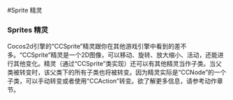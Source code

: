 #Sprite 精灵

### Sprites 精灵

Cocos2d引擎的“CCSprite”精灵跟你在其他游戏引擎中看到的差不多。“CCSprite”精灵是一个2D图像，可以移动、旋转、放大缩小、活动，还能进行其他变化。精灵（通过“CCSprite”类实现）还可以有其他精灵当作子类。当父类被转变时，该父类下的所有子类也将被转变。因为精灵实际是“CCNode”的一个子类，可以手动转变或者使用“CCAction”转变。欲了解更多信息，请参考动作章节。